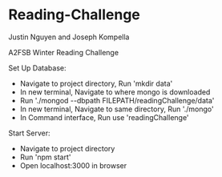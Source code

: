 # Reading-Challenge

Justin Nguyen and Joseph Kompella

A2FSB Winter Reading Challenge

Set Up Database:
  - Navigate to project directory, Run 'mkdir data'
  - In new terminal, Navigate to where mongo is downloaded
  - Run './mongod --dbpath FILEPATH/readingChallenge/data'
  - In new terminal, Navigate to same directory, Run './mongo'
  - In Command interface, Run use 'readingChallenge'
  
Start Server:
  - Navigate to project directory
  - Run 'npm start'
  - Open localhost:3000 in browser
